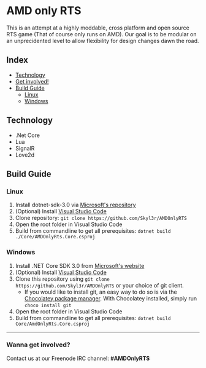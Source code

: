 # AMD only RTS
This is an attempt at a highly moddable, cross platform and open source RTS game (That of course only runs on AMD). Our goal is to be modular on an unprecidented level to allow flexibility for design changes dawn the road.


## Index
- [Technology](#technology)
- [Get involved!](#wanna-get-involved)
- [Build Guide](#build-guide)
  - [Linux](#linux)
  - [Windows](#windows)


## Technology
- .Net Core
- Lua
- SignalR
- Love2d


## Build Guide

### Linux

1. Install dotnet-sdk-3.0 via [Microsoft's repository](https://dotnet.microsoft.com/download/linux-package-manager/rhel7/sdk-3.0.100)
1. (Optional) Install [Visual Studio Code](https://code.visualstudio.com/download)
1. Clone repository: `git clone https://github.com/Skyl3r/AMDOnlyRTS`
1. Open the root folder in Visual Studio Code
1. Build from commandline to get all prerequisites: `dotnet build ./Core/AMDOnlyRts.Core.csproj`


### Windows

1. Install .NET Core SDK 3.0 from [Microsoft's website](https://dotnet.microsoft.com/download/dotnet-core/3.0#sdk-3.0.100)
1. (Optional) Install [Visual Studio Code](https://code.visualstudio.com/docs/setup/windows)
1. Clone this repository using `git clone https://github.com/Skyl3r/AMDOnlyRTS` or  your choice of git client.
   - If you would like to install git, an easy way to do so is via the [Chocolatey package manager](https://chocolatey.org/install). With Chocolatey installed, simply run `choco install git`
1. Open the root folder in Visual Studio Code
1. Build from commandline to get all prerequisites: `dotnet build Core/AmdOnlyRts.Core.csproj`



***


### Wanna get involved?
Contact us at our Freenode IRC channel: **#AMDOnlyRTS**
